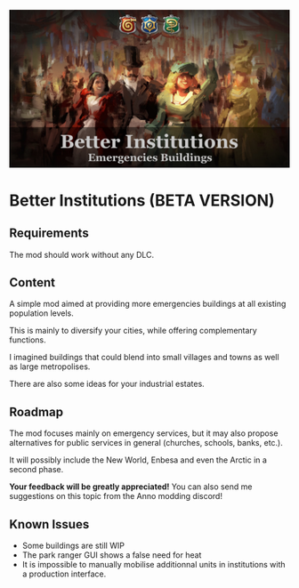 ![](./banner.jpg)

# Better Institutions (BETA VERSION)

## Requirements

The mod should work without any DLC.

## Content

A simple mod aimed at providing more emergencies buildings at all existing population levels.

This is mainly to diversify your cities, while offering complementary functions.

I imagined buildings that could blend into small villages and towns as well as large metropolises.

There are also some ideas for your industrial estates.

## Roadmap

The mod focuses mainly on emergency services, but it may also propose alternatives for public services in general (churches, schools, banks, etc.).

It will possibly include the New World, Enbesa and even the Arctic in a second phase.

**Your feedback will be greatly appreciated!** You can also send me suggestions on this topic from the Anno modding discord!

## Known Issues

- Some buildings are still WIP
- The park ranger GUI shows a false need for heat
- It is impossible to manually mobilise additionnal units in institutions with a production interface. 